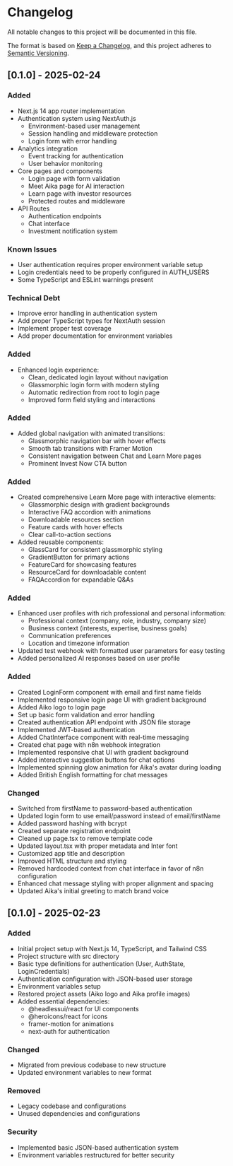 # Changelog

All notable changes to this project will be documented in this file.

The format is based on [Keep a Changelog](https://keepachangelog.com/en/1.0.0/),
and this project adheres to [Semantic Versioning](https://semver.org/spec/v2.0.0.html).

## [0.1.0] - 2025-02-24
### Added
- Next.js 14 app router implementation
- Authentication system using NextAuth.js
  - Environment-based user management
  - Session handling and middleware protection
  - Login form with error handling
- Analytics integration
  - Event tracking for authentication
  - User behavior monitoring
- Core pages and components
  - Login page with form validation
  - Meet Aika page for AI interaction
  - Learn page with investor resources
  - Protected routes and middleware
- API Routes
  - Authentication endpoints
  - Chat interface
  - Investment notification system

### Known Issues
- User authentication requires proper environment variable setup
- Login credentials need to be properly configured in AUTH_USERS
- Some TypeScript and ESLint warnings present

### Technical Debt
- Improve error handling in authentication system
- Add proper TypeScript types for NextAuth session
- Implement proper test coverage
- Add proper documentation for environment variables

### Added
- Enhanced login experience:
  - Clean, dedicated login layout without navigation
  - Glassmorphic login form with modern styling
  - Automatic redirection from root to login page
  - Improved form field styling and interactions

### Added
- Added global navigation with animated transitions:
  - Glassmorphic navigation bar with hover effects
  - Smooth tab transitions with Framer Motion
  - Consistent navigation between Chat and Learn More pages
  - Prominent Invest Now CTA button

### Added
- Created comprehensive Learn More page with interactive elements:
  - Glassmorphic design with gradient backgrounds
  - Interactive FAQ accordion with animations
  - Downloadable resources section
  - Feature cards with hover effects
  - Clear call-to-action sections
- Added reusable components:
  - GlassCard for consistent glassmorphic styling
  - GradientButton for primary actions
  - FeatureCard for showcasing features
  - ResourceCard for downloadable content
  - FAQAccordion for expandable Q&As

### Added
- Enhanced user profiles with rich professional and personal information:
  - Professional context (company, role, industry, company size)
  - Business context (interests, expertise, business goals)
  - Communication preferences
  - Location and timezone information
- Updated test webhook with formatted user parameters for easy testing
- Added personalized AI responses based on user profile

### Added
- Created LoginForm component with email and first name fields
- Implemented responsive login page UI with gradient background
- Added Aiko logo to login page
- Set up basic form validation and error handling
- Created authentication API endpoint with JSON file storage
- Implemented JWT-based authentication
- Added ChatInterface component with real-time messaging
- Created chat page with n8n webhook integration
- Implemented responsive chat UI with gradient background
- Added interactive suggestion buttons for chat options
- Implemented spinning glow animation for Aika's avatar during loading
- Added British English formatting for chat messages

### Changed
- Switched from firstName to password-based authentication
- Updated login form to use email/password instead of email/firstName
- Added password hashing with bcrypt
- Created separate registration endpoint
- Cleaned up page.tsx to remove template code
- Updated layout.tsx with proper metadata and Inter font
- Customized app title and description
- Improved HTML structure and styling
- Removed hardcoded context from chat interface in favor of n8n configuration
- Enhanced chat message styling with proper alignment and spacing
- Updated Aika's initial greeting to match brand voice

## [0.1.0] - 2025-02-23

### Added
- Initial project setup with Next.js 14, TypeScript, and Tailwind CSS
- Project structure with src directory
- Basic type definitions for authentication (User, AuthState, LoginCredentials)
- Authentication configuration with JSON-based user storage
- Environment variables setup
- Restored project assets (Aiko logo and Aika profile images)
- Added essential dependencies:
  - @headlessui/react for UI components
  - @heroicons/react for icons
  - framer-motion for animations
  - next-auth for authentication

### Changed
- Migrated from previous codebase to new structure
- Updated environment variables to new format

### Removed
- Legacy codebase and configurations
- Unused dependencies and configurations

### Security
- Implemented basic JSON-based authentication system
- Environment variables restructured for better security

